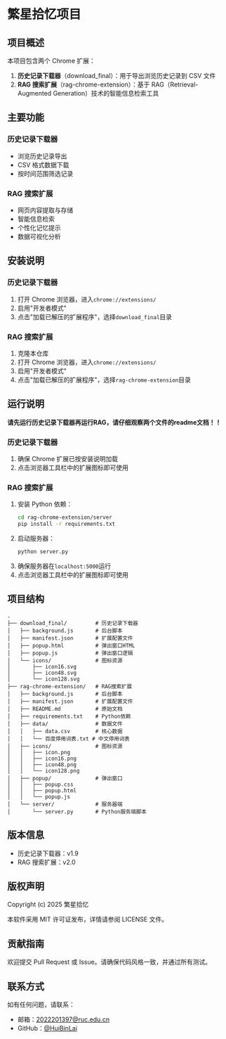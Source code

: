 # 繁星拾忆项目

## 项目概述

本项目包含两个 Chrome 扩展：

1. **历史记录下载器**（download_final）：用于导出浏览历史记录到 CSV 文件
2. **RAG 搜索扩展**（rag-chrome-extension）：基于 RAG（Retrieval-Augmented Generation）技术的智能信息检索工具

## 主要功能

### 历史记录下载器

- 浏览历史记录导出
- CSV 格式数据下载
- 按时间范围筛选记录

### RAG 搜索扩展

- 网页内容提取与存储
- 智能信息检索
- 个性化记忆提示
- 数据可视化分析

## 安装说明

### 历史记录下载器

1. 打开 Chrome 浏览器，进入`chrome://extensions/`
2. 启用"开发者模式"
3. 点击"加载已解压的扩展程序"，选择`download_final`目录

### RAG 搜索扩展

1. 克隆本仓库
2. 打开 Chrome 浏览器，进入`chrome://extensions/`
3. 启用"开发者模式"
4. 点击"加载已解压的扩展程序"，选择`rag-chrome-extension`目录

## 运行说明

**请先运行历史记录下载器再运行RAG，请仔细观察两个文件的readme文档！！**

### 历史记录下载器

1. 确保 Chrome 扩展已按安装说明加载
2. 点击浏览器工具栏中的扩展图标即可使用

### RAG 搜索扩展

1. 安装 Python 依赖：
   ```bash
   cd rag-chrome-extension/server
   pip install -r requirements.txt
   ```
2. 启动服务器：
   ```bash
   python server.py
   ```
3. 确保服务器在`localhost:5000`运行
4. 点击浏览器工具栏中的扩展图标即可使用

## 项目结构

```
.
├── download_final/         # 历史记录下载器
│   ├── background.js       # 后台脚本
│   ├── manifest.json       # 扩展配置文件
│   ├── popup.html          # 弹出窗口HTML
│   ├── popup.js            # 弹出窗口逻辑
│   └── icons/              # 图标资源
│       ├── icon16.svg
│       ├── icon48.svg
│       └── icon128.svg
├── rag-chrome-extension/   # RAG搜索扩展
│   ├── background.js       # 后台脚本
│   ├── manifest.json       # 扩展配置文件
│   ├── README.md           # 原始文档
│   ├── requirements.txt    # Python依赖
│   ├── data/               # 数据文件
│   │   ├── data.csv        # 核心数据
│   │   └── 百度停用词表.txt # 中文停用词表
│   ├── icons/              # 图标资源
│   │   ├── icon.png
│   │   ├── icon16.png
│   │   ├── icon48.png
│   │   └── icon128.png
│   ├── popup/              # 弹出窗口
│   │   ├── popup.css
│   │   ├── popup.html
│   │   └── popup.js
│   └── server/             # 服务器端
│       └── server.py       # Python服务端脚本
```

## 版本信息

- 历史记录下载器：v1.9
- RAG 搜索扩展：v2.0

## 版权声明

Copyright (c) 2025 繁星拾忆

本软件采用 MIT 许可证发布，详情请参阅 LICENSE 文件。

## 贡献指南

欢迎提交 Pull Request 或 Issue。请确保代码风格一致，并通过所有测试。

## 联系方式

如有任何问题，请联系：

- 邮箱：2022201397@ruc.edu.cn
- GitHub：[@HuiBinLai](https://github.com/HuiBinLai)
